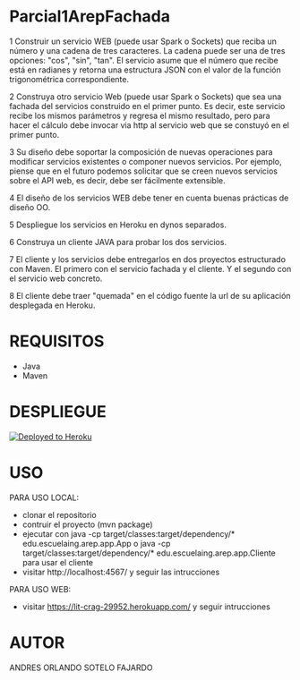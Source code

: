 # Parcial1ArepFachada
1 Construir un servicio WEB (puede usar Spark o Sockets) que reciba un número y una cadena de tres caracteres. La cadena puede ser una de tres opciones: "cos", "sin", "tan". El servicio asume que el número que recibe está en radianes y retorna una estructura JSON con el valor de la función trigonométrica correspondiente. 

2 Construya otro servicio Web (puede usar Spark o Sockets) que sea una fachada del servicios construido en el primer punto. Es decir, este servicio recibe los mismos parámetros y regresa el mismo resultado, pero para hacer el cálculo debe invocar via http al servicio web que se constuyó en el primer punto.

3 Su diseño debe soportar la composición de nuevas operaciones para modificar servicios existentes o componer nuevos servicios. Por ejemplo, piense que en el futuro podemos solicitar que se creen nuevos servicios sobre  el API web, es decir,  debe ser fácilmente extensible.

4 El diseño de los servicios WEB debe tener en cuenta buenas prácticas de diseño OO.

5 Despliegue los servicios en Heroku en dynos separados.

6 Construya un cliente JAVA para probar los dos servicios.

7 El cliente y los servicios debe entregarlos en dos proyectos estructurado con Maven. El primero con el servicio fachada y el cliente. Y el segundo con el servicio web concreto.

8 El cliente debe traer "quemada" en el código fuente la url de su aplicación desplegada en Heroku.

# REQUISITOS
- Java 
- Maven 

# DESPLIEGUE

[![Deployed to Heroku](https://www.herokucdn.com/deploy/button.png)](https://lit-crag-29952.herokuapp.com/)

# USO

PARA USO LOCAL:
- clonar el repositorio
- contruir el proyecto (mvn package)
- ejecutar con java -cp target/classes:target/dependency/* edu.escuelaing.arep.app.App o java -cp target/classes:target/dependency/* edu.escuelaing.arep.app.Cliente para usar el cliente
- visitar http://localhost:4567/ y seguir las intrucciones

PARA USO WEB:
- visitar https://lit-crag-29952.herokuapp.com/ y seguir intrucciones

# AUTOR
ANDRES ORLANDO SOTELO FAJARDO
